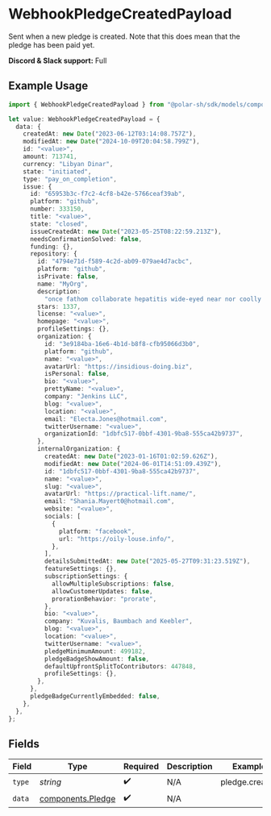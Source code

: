 # WebhookPledgeCreatedPayload

Sent when a new pledge is created. Note that this does mean that the pledge has been paid yet.

**Discord & Slack support:** Full

## Example Usage

```typescript
import { WebhookPledgeCreatedPayload } from "@polar-sh/sdk/models/components/webhookpledgecreatedpayload.js";

let value: WebhookPledgeCreatedPayload = {
  data: {
    createdAt: new Date("2023-06-12T03:14:08.757Z"),
    modifiedAt: new Date("2024-10-09T20:04:58.799Z"),
    id: "<value>",
    amount: 713741,
    currency: "Libyan Dinar",
    state: "initiated",
    type: "pay_on_completion",
    issue: {
      id: "65953b3c-f7c2-4cf8-b42e-5766ceaf39ab",
      platform: "github",
      number: 333150,
      title: "<value>",
      state: "closed",
      issueCreatedAt: new Date("2023-05-25T08:22:59.213Z"),
      needsConfirmationSolved: false,
      funding: {},
      repository: {
        id: "4794e71d-f589-4c2d-ab09-079ae4d7acbc",
        platform: "github",
        isPrivate: false,
        name: "MyOrg",
        description:
          "once fathom collaborate hepatitis wide-eyed near nor coolly syringe",
        stars: 1337,
        license: "<value>",
        homepage: "<value>",
        profileSettings: {},
        organization: {
          id: "3e9184ba-16e6-4b1d-b8f8-cfb95066d3b0",
          platform: "github",
          name: "<value>",
          avatarUrl: "https://insidious-doing.biz",
          isPersonal: false,
          bio: "<value>",
          prettyName: "<value>",
          company: "Jenkins LLC",
          blog: "<value>",
          location: "<value>",
          email: "Electa.Jones@hotmail.com",
          twitterUsername: "<value>",
          organizationId: "1dbfc517-0bbf-4301-9ba8-555ca42b9737",
        },
        internalOrganization: {
          createdAt: new Date("2023-01-16T01:02:59.626Z"),
          modifiedAt: new Date("2024-06-01T14:51:09.439Z"),
          id: "1dbfc517-0bbf-4301-9ba8-555ca42b9737",
          name: "<value>",
          slug: "<value>",
          avatarUrl: "https://practical-lift.name/",
          email: "Shania.Mayert0@hotmail.com",
          website: "<value>",
          socials: [
            {
              platform: "facebook",
              url: "https://oily-louse.info/",
            },
          ],
          detailsSubmittedAt: new Date("2025-05-27T09:31:23.519Z"),
          featureSettings: {},
          subscriptionSettings: {
            allowMultipleSubscriptions: false,
            allowCustomerUpdates: false,
            prorationBehavior: "prorate",
          },
          bio: "<value>",
          company: "Kuvalis, Baumbach and Keebler",
          blog: "<value>",
          location: "<value>",
          twitterUsername: "<value>",
          pledgeMinimumAmount: 499182,
          pledgeBadgeShowAmount: false,
          defaultUpfrontSplitToContributors: 447848,
          profileSettings: {},
        },
      },
      pledgeBadgeCurrentlyEmbedded: false,
    },
  },
};
```

## Fields

| Field                                                  | Type                                                   | Required                                               | Description                                            | Example                                                |
| ------------------------------------------------------ | ------------------------------------------------------ | ------------------------------------------------------ | ------------------------------------------------------ | ------------------------------------------------------ |
| `type`                                                 | *string*                                               | :heavy_check_mark:                                     | N/A                                                    | pledge.created                                         |
| `data`                                                 | [components.Pledge](../../models/components/pledge.md) | :heavy_check_mark:                                     | N/A                                                    |                                                        |